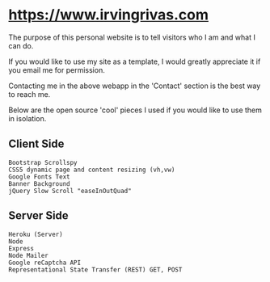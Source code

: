 # https://www.irvingrivas.com

The purpose of this personal website is to tell visitors who I am and what I can do.

If you would like to use my site as a template, I would greatly appreciate it if you email me for permission.

Contacting me in the above webapp in the 'Contact' section is the best way to reach me.

Below are the open source 'cool' pieces I used if you would like to use them in isolation.

## Client Side 
```
Bootstrap Scrollspy
CSS5 dynamic page and content resizing (vh,vw)
Google Fonts Text
Banner Background
jQuery Slow Scroll "easeInOutQuad"
```

## Server Side
```
Heroku (Server)
Node
Express
Node Mailer
Google reCaptcha API
Representational State Transfer (REST) GET, POST
```
